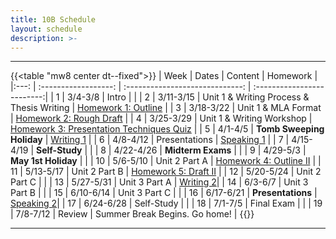 ```yaml
---
title: 10B Schedule
layout: schedule
description: >-
---
```


---
{{<table "mw8 center dt--fixed">}}
| Week |          Dates          |                 Content                      |             Homework      |             
|:---: |    :------------------: |             :-----------------------------:  | :-------------------------:|
|  1   |  3/4-3/8                | Intro                                        |          |
|  2   |  3/11-3/15              | Unit 1 & Writing Process & Thesis Writing    | [Homework 1: Outline](sks/spring2024/10B-english/homework1/)         |
|  3   |  3/18-3/22              | Unit 1 & MLA Format                          | [Homework 2: Rough Draft](sks/spring2024/10B-english/homework2/)         |
|  4   |  3/25-3/29              | Unit 1 & Writing Workshop                    | [Homework 3: Presentation Techniques Quiz](https://forms.office.com/Pages/ResponsePage.aspx?id=u5ghSHuuJUuLem1_Mvqgg6HvWFsYWI1ElVJUNg5Ze9ZUNTlaSjlEWkpKUklGSVZTSEFGNzJCS1pJRy4u)  |
|  5   |  4/1-4/5                | **Tomb Sweeping Holiday**                    | [Writing 1](sks/spring2024/10B-english/assignment1/)          |
|  6   |  4/8-4/12               | Presentations                                | [Speaking 1](sks/spring2024/10B-english/assignment2/)        |
|  7   |  4/15-4/19              | **Self-Study**                               |          |
|  8   |  4/22-4/26              | **Midterm Exams**                            |           |
|  9   |  4/29-5/3               | **May 1st Holiday**                          |          |
|  10  |  5/6-5/10               | Unit 2 Part A                                | [Homework 4: Outline II](sks/spring2024/10B-english/homework4/)     |
|  11  |  5/13-5/17              | Unit 2 Part B                                | [Homework 5: Draft II](sks/spring2024/10B-english/homework5/)                  |
|  12  |  5/20-5/24              | Unit 2 Part C                                | |
|  13  |  5/27-5/31              | Unit 3 Part A                                |  [Writing 2](sks/spring2024/10B-english/assignment3)|
|  14  |  6/3-6/7                | Unit 3 Part B                                | |
|  15  |  6/10-6/14              | Unit 3 Part C                                |             |
|  16  |  6/17-6/21              | **Presentations**                            | [Speaking 2](sks/spring2024/10B-english/assignment4)|
|  17  |  6/24-6/28              | Self-Study                                   |             |
|  18  |  7/1-7/5                | Final Exam                                   |          |
|  19  |  7/8-7/12               | Review                                       | Summer Break Begins. Go home! |
{{</table>}}

---